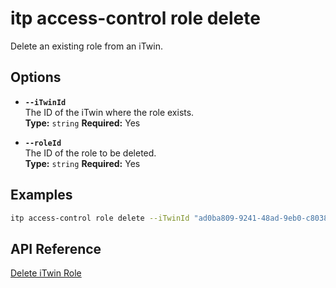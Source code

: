 # itp access-control role delete

Delete an existing role from an iTwin.

## Options

- **`--iTwinId`**  
  The ID of the iTwin where the role exists.  
  **Type:** `string` **Required:** Yes

- **`--roleId`**  
  The ID of the role to be deleted.  
  **Type:** `string` **Required:** Yes

## Examples

```bash
itp access-control role delete --iTwinId "ad0ba809-9241-48ad-9eb0-c8038c1a1d51" --roleId "role1-id"
```

## API Reference

[Delete iTwin Role](https://developer.bentley.com/apis/access-control-v2/operations/delete-itwin-role/)
